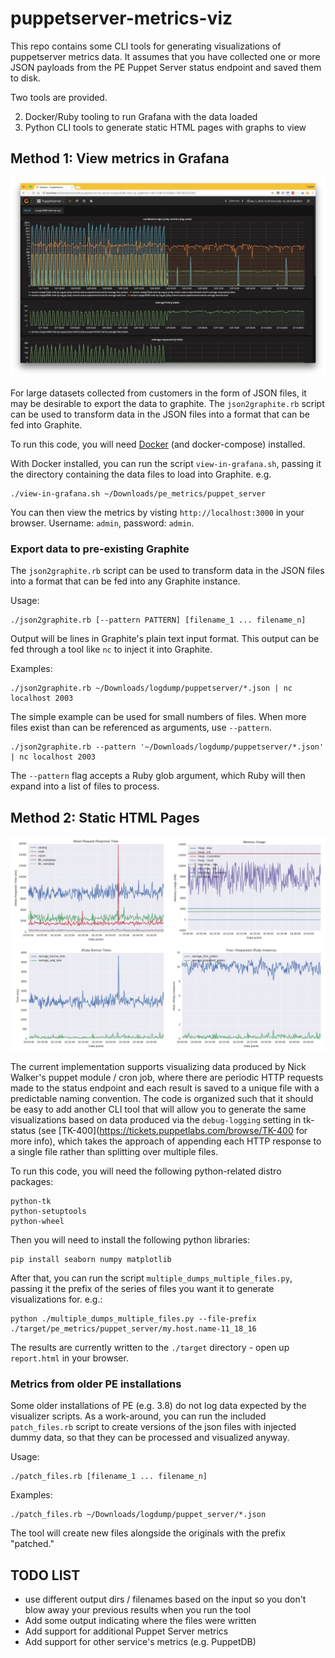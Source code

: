 # puppetserver-metrics-viz

This repo contains some CLI tools for generating visualizations of puppetserver
metrics data.  It assumes that you have collected one or more JSON payloads
from the PE Puppet Server status endpoint and saved them to disk.

Two tools are provided.

2. Docker/Ruby tooling to run Grafana with the data loaded
1. Python CLI tools to generate static HTML pages with graphs to view

## Method 1: View metrics in Grafana

![screenshot](./images/grafana.jpg)

For large datasets collected from customers in the form of JSON files, it may be desirable to export the data to graphite. The `json2graphite.rb` script can be used to transform data in the JSON files into a format that can be fed into Graphite.

To run this code, you will need [Docker](https://www.docker.com/products/overview) (and docker-compose) installed.

With Docker installed, you can run the script `view-in-grafana.sh`, passing it the directory containing the data files to load into Graphite. e.g.

    ./view-in-grafana.sh ~/Downloads/pe_metrics/puppet_server

You can then view the metrics by visting `http://localhost:3000` in your browser. Username: `admin`, password: `admin`.

### Export data to pre-existing Graphite

The `json2graphite.rb` script can be used to transform data in the JSON files into a format that can be fed into any Graphite instance.

Usage:

    ./json2graphite.rb [--pattern PATTERN] [filename_1 ... filename_n]

Output will be lines in Graphite's plain text input format. This output can be fed through a tool like `nc` to inject it into Graphite.

Examples:

    ./json2graphite.rb ~/Downloads/logdump/puppetserver/*.json | nc localhost 2003

The simple example can be used for small numbers of files. When more files exist than can be referenced as arguments, use `--pattern`.

    ./json2graphite.rb --pattern '~/Downloads/logdump/puppetserver/*.json' | nc localhost 2003

The `--pattern` flag accepts a Ruby glob argument, which Ruby will then expand into a list of files to process.

## Method 2: Static HTML Pages

![screenshot](./images/metrics_viz.jpg)

The current implementation supports visualizing data produced by Nick Walker's
puppet module / cron job, where there are periodic HTTP requests made to the
status endpoint and each result is saved to a unique file with a predictable
naming convention.  The code is organized such that it should be easy to add
another CLI tool that will allow you to generate the same visualizations based
on data produced via the `debug-logging` setting in tk-status (see
[TK-400](https://tickets.puppetlabs.com/browse/TK-400 for more info), which
takes the approach of appending each HTTP response to a single file rather
than splitting over multiple files.

To run this code, you will need the following python-related distro packages:

```
python-tk
python-setuptools
python-wheel
```

Then you will need to install the following python libraries:

```
pip install seaborn numpy matplotlib
```

After that, you can run the script `multiple_dumps_multiple_files.py`, passing
it the prefix of the series of files you want it to generate visualizations
for.  e.g.:

```
python ./multiple_dumps_multiple_files.py --file-prefix ./target/pe_metrics/puppet_server/my.host.name-11_18_16
```

The results are currently written to the `./target` directory - open up
`report.html` in your browser.

### Metrics from older PE installations

Some older installations of PE (e.g. 3.8) do not log data expected by the visualizer scripts. As a work-around, you can run the included `patch_files.rb` script to create versions of the json files with injected dummy data, so that they can be processed and visualized anyway.

Usage:

    ./patch_files.rb [filename_1 ... filename_n]

Examples:

    ./patch_files.rb ~/Downloads/logdump/puppet_server/*.json

The tool will create new files alongside the originals with the prefix "patched."


## TODO LIST

* use different output dirs / filenames based on the input so you don't blow away
  your previous results when you run the tool
* Add some output indicating where the files were written
* Add support for additional Puppet Server metrics
* Add support for other service's metrics (e.g. PuppetDB)
